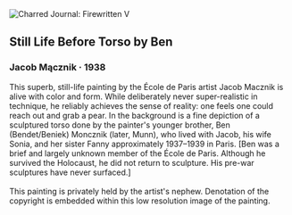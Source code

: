 <div class="artwork-of-the-day">
  <div class="container">
    <div class="img-wrapper">
      <img
        src="https://uploads5.wikiart.org/00437/images/jacob-macznik/still-life-before-torso-by-ben.jpg!Large.jpg"
        alt="Charred Journal: Firewritten V" />
    </div>
    <div class="artwork-detail">
      <div class="artwork-origin"> 
        <h2 class="artwork-name">Still Life Before Torso by Ben</h2>
        <h3 class="artist">
          Jacob Mącznik
                    ·  1938
        </h3>
      </div>
      <p class="description">
        <span class="artwork-description-text ng-binding" ng-bind-html="viewModel.ArtworkOfTheDay.Description | unsafe">This superb, still-life painting by the École de Paris artist Jacob Macznik is alive with color and form.  While deliberately never super-realistic in technique, he reliably achieves the sense of reality: one feels one could reach out and grab a pear.  In the background is a fine depiction of a sculptured torso done by the painter's younger brother, Ben (Bendet/Beniek) Moncznik (later, Munn), who lived with Jacob, his wife Sonia, and her sister Fanny approximately 1937–1939 in Paris. [Ben was a brief and largely unknown member of the École de Paris. Although he survived the Holocaust, he did not return to sculpture. His pre-war sculptures have never surfaced.]<br><br>This painting is privately held by the artist's nephew. Denotation of the copyright is embedded within this low resolution image of the painting.</span>
                        <div class="text-shadow-container" ng-show="showShadow" style=""></div>
      </p>
    </div>
  </div>

</div>
